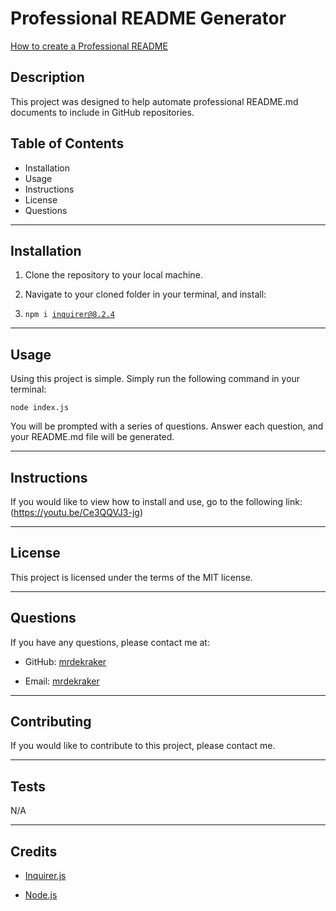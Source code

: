 # Professional README Generator

[How to create a Professional README](https://coding-boot-camp.github.io/full-stack/github/professional-readme-guide)

## Description

This project was designed to help automate professional README.md documents to include in GitHub repositories.

## Table of Contents

- Installation
- Usage
- Instructions
- License
- Questions

---

## Installation

1. Clone the repository to your local machine.

2. Navigate to your cloned folder in your terminal, and install:

3. <code>npm i inquirer@8.2.4</code>

---

## Usage

Using this project is simple. Simply run the following command in your terminal:

<code>node index.js</code>

You will be prompted with a series of questions. Answer each question, and your README.md file will be generated.

---

## Instructions

If you would like to view how to install and use, go to the following link: (https://youtu.be/Ce3QQVJ3-jg)

---

## License

This project is licensed under the terms of the MIT license.

---

## Questions

If you have any questions, please contact me at:

- GitHub: [mrdekraker](https://github.com/mrdekraker)

- Email: [mrdekraker](mailto:mrdekraker@gmail.com)

---

## Contributing

If you would like to contribute to this project, please contact me.

---

## Tests

N/A

---

## Credits

- [Inquirer.js](https://www.npmjs.com/package/inquirer)

- [Node.js](https://nodejs.org/en/)
